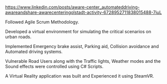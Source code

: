 https://www.linkedin.com/posts/aware-center_automateddriving-awareandshare-awarecenteringolstadt-activity-6728952711838015488-7iuL

Followed Agile Scrum Methodology.

Developed a virtual environment for simulating the critical scenarios on urban roads.

Implemented Emergency brake assist, Parking aid, Collision avoidance and Automated driving systems.

Vulnerable Road Users along with the Traffic lights, Weather modes and the Sound effects were controlled using C# Scripts.

A Virtual Reality application was built and Experienced it using SteamVR.
